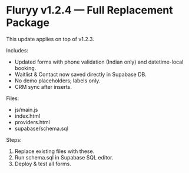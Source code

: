 # Fluryy v1.2.4 — Full Replacement Package
This update applies on top of v1.2.3.

Includes:
- Updated forms with phone validation (Indian only) and datetime-local booking.
- Waitlist & Contact now saved directly in Supabase DB.
- No demo placeholders; labels only.
- CRM sync after inserts.

Files:
- js/main.js
- index.html
- providers.html
- supabase/schema.sql

Steps:
1. Replace existing files with these.
2. Run schema.sql in Supabase SQL editor.
3. Deploy & test all forms.
